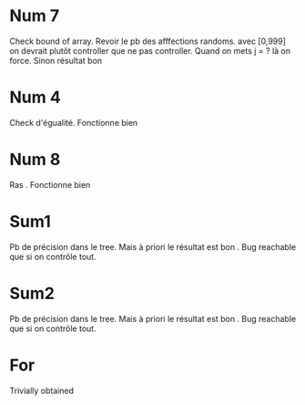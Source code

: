 # Num 7
Check bound of array. 
Revoir le pb des afffections randoms. avec [0,999] on devrait plutôt controller que ne pas controller. Quand on mets j = ? là on force.
Sinon résultat bon 

# Num 4

Check d'égualité. Fonctionne bien

# Num 8 
Ras . Fonctionne bien

# Sum1 
Pb de précision dans le tree. Mais à priori le résultat est bon . Bug reachable que si on contrôle tout. 

# Sum2 
Pb de précision dans le tree. Mais à priori le résultat est bon . Bug reachable que si on contrôle tout. 


# For 
  Trivially obtained 
 